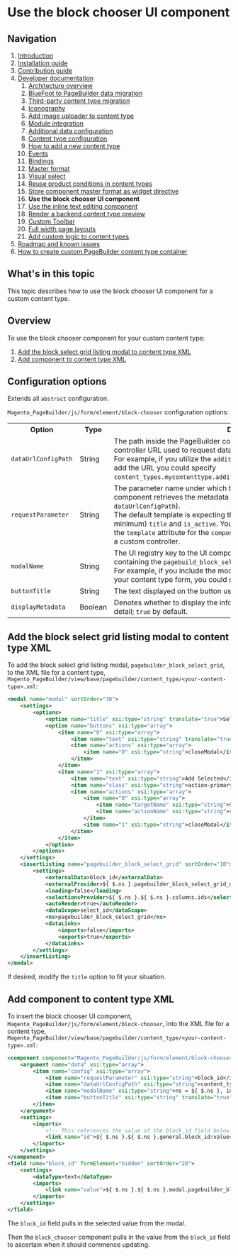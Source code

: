 # Use the block chooser UI component

## Navigation

1. [Introduction]
2. [Installation guide]
3. [Contribution guide]
4. [Developer documentation]
    1. [Architecture overview]
    1. [BlueFoot to PageBuilder data migration]
    1. [Third-party content type migration]
    1. [Iconography]
    1. [Add image uploader to content type]
    1. [Module integration]
    1. [Additional data configuration]
    1. [Content type configuration]
    1. [How to add a new content type]
    1. [Events]
    1. [Bindings]
    1. [Master format]
    1. [Visual select] 
    1. [Reuse product conditions in content types]
    1. [Store component master format as widget directive]
    1. **Use the block chooser UI component**
    1. [Use the inline text editing component]
    1. [Render a backend content type preview]
    1. [Custom Toolbar]
    1. [Full width page layouts]
    1. [Add custom logic to content types]
5. [Roadmap and known issues]
6. [How to create custom PageBuilder content type container]

[Introduction]: README.md
[Contribution guide]: CONTRIBUTING.md
[Installation guide]: install.md
[Developer documentation]: developer-documentation.md
[Architecture overview]: architecture-overview.md
[BlueFoot to PageBuilder data migration]: bluefoot-data-migration.md
[Third-party content type migration]: new-content-type-example.md
[Iconography]: iconography.md
[Add image uploader to content type]: image-uploader.md
[Module integration]: module-integration.md
[Additional data configuration]: custom-configuration.md
[Content type configuration]: content-type-configuration.md
[How to add a new content type]: how-to-add-new-content-type.md
[Events]: events.md
[Bindings]: bindings.md
[Master format]: master-format.md
[Visual select]: visual-select.md
[Reuse product conditions in content types]: product-conditions.md
[Store component master format as widget directive]: widget-directive.md
[Use the block chooser UI component]: block-chooser-component.md
[Use the inline text editing component]: inline-editing-component.md
[Render a backend content type preview]: content-type-preview.md
[Custom Toolbar]: toolbar.md
[Full width page layouts]: full-width-page-layouts.md
[Add custom logic to content types]: add-custom-logic.md
[Roadmap and Known Issues]: roadmap.md
[How to create custom PageBuilder content type container]: how-to-create-custom-content-type-container.md

## What's in this topic

This topic describes how to use the block chooser UI component for a custom content type.

## Overview
To use the block chooser component for your custom content type:

1. [Add the block select grid listing modal to content type XML](#add-the-block-select-grid-listing-modal-to-content-type-XML)
2. [Add component to content type XML](#add-component-to-content-type-xml)


## Configuration options
Extends all `abstract` configuration.

`Magento_PageBuilder/js/form/element/block-chooser` configuration options:

<table>
  <tr>
    <th>Option </th>
    <th>Type</th>
    <th>Description</th>
  </tr>
  <tr>
    <td><code>dataUrlConfigPath</code></td>
    <td>String</td>
    <td>The path inside the PageBuilder configuration object that points to the controller URL used to request data for display in the grid. </br>For example, if you utilize the <code>additional_data</code> configuration feature and you add the URL you could specify <code>content_types.mycontenttype.additional_data.my_cusom_property.my_data_url</code>.</td>
  </tr>
  <tr>
    <td><code>requestParameter</code></td>
    <td>String</td>
    <td>The parameter name under which the selected entity ID will be sent when the component retrieves the metadata from the controller (which is specified by <code>dataUrlConfigPath</code>). </br>The default template is expecting the associated controller to return (at minimum) <code>title</code> and <code>is_active</code>. You can override the component template with the <code>template</code> attribute for the <code>component</code> element, and display desired data using a custom controller.</td>
  </tr>
  <tr>
    <td><code>modalName</code></td>
    <td>String</td>
    <td>The UI registry key to the UI component that is representing the modal containing the <code>pagebuild_block_select_grid</code> listing. </br>For example, if you include the modal element with the name <code>modal</code> in the root of your content type form, you could set it to <code>ns = ${ $.ns }, index = modal</code>.</td>
  </tr>
  <tr>
    <td><code>buttonTitle</code></td>
    <td>String</td>
    <td>The text displayed on the button used to open the block selection modal.</td>
  </tr>
  <tr>
    <td><code>displayMetadata</code></td>
    <td>Boolean</td>
    <td>Denotes whether to display the information grid describing the block in more detail; <code>true</code> by default.</td>
  </tr>
</table>

## Add the block select grid listing modal to content type XML

To add the block select grid listing modal, `pagebuilder_block_select_grid`, to the XML file for a content type, `Magento_PageBuilder/view/base/pagebuilder/content_type/<your-content-type>.xml`:

``` xml
<modal name="modal" sortOrder="30">
    <settings>
        <options>
            <option name="title" xsi:type="string" translate="true">Select Block...</option>
            <option name="buttons" xsi:type="array">
                <item name="0" xsi:type="array">
                    <item name="text" xsi:type="string" translate="true">Cancel</item>
                    <item name="actions" xsi:type="array">
                        <item name="0" xsi:type="string">closeModal</item>
                    </item>
                </item>
                <item name="1" xsi:type="array">
                    <item name="text" xsi:type="string">Add Selected</item>
                    <item name="class" xsi:type="string">action-primary</item>
                    <item name="actions" xsi:type="array">
                        <item name="0" xsi:type="array">
                            <item name="targetName" xsi:type="string">${ $.name }.pagebuilder_block_select_grid</item>
                            <item name="actionName" xsi:type="string">save</item>
                        </item>
                        <item name="1" xsi:type="string">closeModal</item>
                    </item>
                </item>
            </option>
        </options>
    </settings>
    <insertListing name="pagebuilder_block_select_grid" sortOrder="10">
        <settings>
            <externalData>block_id</externalData>
            <externalProvider>${ $.ns }.pagebuilder_block_select_grid_data_source</externalProvider>
            <loading>false</loading>
            <selectionsProvider>${ $.ns }.${ $.ns }.columns.ids</selectionsProvider>
            <autoRender>true</autoRender>
            <dataScope>select_id</dataScope>
            <ns>pagebuilder_block_select_grid</ns>
            <dataLinks>
                <imports>false</imports>
                <exports>true</exports>
            </dataLinks>
        </settings>
    </insertListing>
</modal>
```

If desired, modify the `title` option to fit your situation.

## Add component to content type XML

To insert the block chooser UI component, `Magento_PageBuilder/js/form/element/block-chooser`, into the XML file for a content type, `Magento_PageBuilder/view/base/pagebuilder/content_type/<your-content-type>.xml`:

``` xml
<component component="Magento_PageBuilder/js/form/element/block-chooser" name="block_chooser" sortOrder="10">
    <argument name="data" xsi:type="array">
        <item name="config" xsi:type="array">
            <item name="requestParameter" xsi:type="string">block_id</item>
            <item name="dataUrlConfigPath" xsi:type="string">content_types.block.additional_data.chooserConfig.dataUrl</item>
            <item name="modalName" xsi:type="string">ns = ${ $.ns }, index = modal</item>
            <item name="buttonTitle" xsi:type="string" translate="true">Select Block...</item>
        </item>
    </argument>
    <settings>
        <imports>
            <!-- This references the value of the block_id field below -->
            <link name="id">${ $.ns }.${ $.ns }.general.block_id:value</link>
        </imports>
    </settings>
</component>
<field name="block_id" formElement="hidden" sortOrder="20">
    <settings>
        <dataType>text</dataType>
        <imports>
            <link name="value">${ $.ns }.${ $.ns }.modal.pagebuilder_block_select_grid:externalValue</link>
        </imports>
    </settings>
</field>
```
The `block_id` field pulls in the selected value from the modal.

Then the `block_chooser` component pulls in the value from the `block_id` field to ascertain when it should commence updating.
